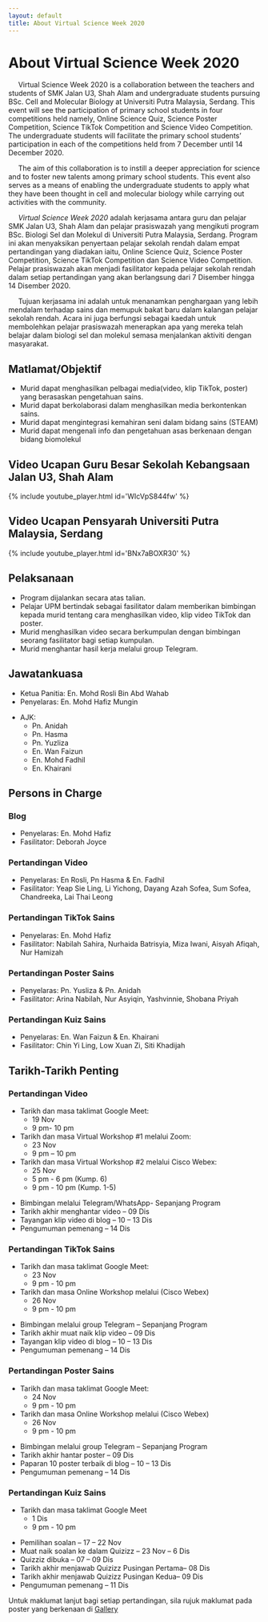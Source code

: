 ```yaml
---
layout: default
title: About Virtual Science Week 2020
---
```


<h1 class="pageTitle">About Virtual Science Week 2020</h1>

 &nbsp;&nbsp;&nbsp;&nbsp;&nbsp;Virtual Science Week 2020 is a collaboration between the teachers and students of SMK Jalan U3, Shah Alam and undergraduate students pursuing BSc. Cell and Molecular Biology at Universiti Putra Malaysia, Serdang. This event will see the participation of primary school students in four competitions held namely, Online Science Quiz, Science Poster Competition, Science TikTok Competition and Science Video Competition. The undergraduate students will facilitate the primary school students’ participation in each of the competitions held from 7 December until 14 December 2020.

&nbsp;&nbsp;&nbsp;&nbsp;&nbsp;The aim of this collaboration is to instill a deeper appreciation for science and to foster new talents among primary school students. This event also serves as a means of enabling the undergraduate students to apply what they have been thought in cell and molecular biology while carrying out activities with the community. 

&nbsp;&nbsp;&nbsp;&nbsp;&nbsp;*Virtual Science Week 2020* adalah kerjasama antara guru dan pelajar SMK Jalan U3, Shah Alam dan pelajar prasiswazah yang mengikuti program BSc. Biologi Sel dan Molekul di Universiti Putra Malaysia, Serdang. Program ini akan menyaksikan penyertaan pelajar sekolah rendah dalam empat pertandingan yang diadakan iaitu, Online Science Quiz, Science Poster Competition, Science TikTok Competition dan Science Video Competition. Pelajar prasiswazah akan menjadi fasilitator kepada pelajar sekolah rendah dalam setiap pertandingan yang akan berlangsung dari 7 Disember hingga 14 Disember 2020.

&nbsp;&nbsp;&nbsp;&nbsp;&nbsp;Tujuan kerjasama ini adalah untuk menanamkan penghargaan yang lebih mendalam terhadap sains dan memupuk bakat baru dalam kalangan pelajar sekolah rendah. Acara ini juga berfungsi sebagai kaedah untuk membolehkan pelajar prasiswazah menerapkan apa yang mereka telah belajar dalam biologi sel dan molekul semasa menjalankan aktiviti dengan masyarakat.

## Matlamat/Objektif
- Murid dapat menghasilkan pelbagai media(video, klip TikTok, poster) yang berasaskan pengetahuan sains.
- Murid dapat berkolaborasi dalam menghasilkan media berkontenkan sains.
- Murid dapat mengintegrasi kemahiran seni dalam bidang sains (STEAM)
- Murid dapat mengenali info dan pengetahuan asas berkenaan dengan bidang biomolekul

## Video Ucapan Guru Besar Sekolah Kebangsaan Jalan U3, Shah Alam
{% include youtube_player.html id='WIcVpS844fw' %}

## Video Ucapan Pensyarah Universiti Putra Malaysia, Serdang
{% include youtube_player.html id='BNx7aBOXR30' %}

## Pelaksanaan
- Program dijalankan secara atas talian.
- Pelajar UPM bertindak sebagai fasilitator dalam memberikan bimbingan kepada murid tentang cara menghasilkan video, klip video TikTok dan poster.
- Murid menghasilkan video secara berkumpulan dengan bimbingan seorang fasilitator bagi setiap kumpulan.
- Murid menghantar hasil kerja melalui group Telegram.

## Jawatankuasa
- Ketua Panitia: En. Mohd Rosli Bin Abd Wahab
- Penyelaras: En. Mohd Hafiz Mungin
* AJK: 
    - Pn. Anidah
    - Pn. Hasma 
    - Pn. Yuzliza 
    - En. Wan Faizun
    - En. Mohd Fadhil
    - En. Khairani
 
## Persons in Charge
 
### Blog
- Penyelaras: En. Mohd Hafiz
- Fasilitator: Deborah Joyce

### Pertandingan Video
- Penyelaras: En Rosli, Pn Hasma & En. Fadhil
- Fasilitator: Yeap Sie Ling, Li Yichong, Dayang Azah Sofea, Sum Sofea, Chandreeka, Lai Thai Leong

### Pertandingan TikTok Sains
- Penyelaras: En. Mohd Hafiz
- Fasilitator: Nabilah Sahira, Nurhaida Batrisyia, Miza Iwani, Aisyah Afiqah, Nur Hamizah

### Pertandingan Poster Sains
- Penyelaras: Pn. Yusliza & Pn. Anidah
- Fasilitator: Arina Nabilah, Nur Asyiqin, Yashvinnie, Shobana Priyah

### Pertandingan Kuiz Sains
- Penyelaras: En. Wan Faizun & En. Khairani 
- Fasilitator: Chin Yi Ling, Low Xuan Zi, Siti Khadijah

## Tarikh-Tarikh Penting

### Pertandingan Video
* Tarikh dan masa taklimat Google Meet:
    - 19 Nov
    - 9 pm- 10 pm
* Tarikh dan masa Virtual Workshop #1 melalui Zoom: 
    - 23 Nov
    - 9 pm – 10 pm
* Tarikh dan masa Virtual Workshop #2 melalui Cisco Webex:
    - 25 Nov
    - 5 pm - 6 pm  (Kump. 6)
    - 9 pm - 10 pm (Kump. 1-5)
- Bimbingan melalui Telegram/WhatsApp- Sepanjang Program
- Tarikh akhir menghantar video – 09 Dis
- Tayangan klip video di blog – 10 – 13 Dis
- Pengumuman pemenang – 14 Dis

### Pertandingan TikTok Sains
* Tarikh dan masa taklimat Google Meet: 
    - 23 Nov
    - 9 pm - 10 pm
* Tarikh dan masa Online Workshop melalui (Cisco Webex)
    - 26 Nov
    - 9 pm - 10 pm
- Bimbingan melalui group Telegram – Sepanjang Program
- Tarikh akhir muat naik klip video – 09 Dis
- Tayangan klip video di blog – 10 – 13 Dis
- Pengumuman pemenang – 14 Dis

### Pertandingan Poster Sains
* Tarikh dan masa taklimat Google Meet:
    - 24 Nov
    - 9 pm - 10 pm
* Tarikh dan masa Online Workshop melalui (Cisco Webex)
    - 26 Nov
    - 9 pm - 10 pm
- Bimbingan melalui group Telegram – Sepanjang Program
- Tarikh akhir hantar poster – 09 Dis
- Paparan 10 poster terbaik di blog – 10 – 13 Dis
- Pengumuman pemenang – 14 Dis

### Pertandingan Kuiz Sains
* Tarikh dan masa taklimat Google Meet
    - 1 Dis
    - 9 pm - 10 pm
- Pemilihan soalan – 17 – 22 Nov
- Muat naik soalan ke dalam Quizizz – 23 Nov – 6 Dis
- Quizziz dibuka – 07 – 09 Dis
- Tarikh akhir menjawab Quizizz Pusingan Pertama– 08 Dis 
- Tarikh akhir menjawab Quizizz Pusingan Kedua– 09 Dis
- Pengumuman pemenang – 11 Dis

Untuk maklumat lanjut bagi setiap pertandingan, sila rujuk maklumat pada poster yang berkenaan di [Gallery](https://vsw2020.site/gallery/)






